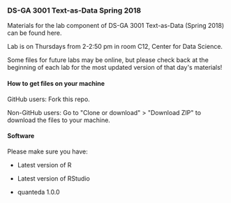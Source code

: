 ### DS-GA 3001 Text-as-Data Spring 2018

Materials for the lab component of DS-GA 3001 Text-as-Data (Spring 2018) can be found here. 

Lab is on Thursdays from 2-2:50 pm in room C12, Center for Data Science.

Some files for future labs may be online, but please check back at the beginning of each lab for the most updated version of that day's materials!

#### How to get files on your machine

GitHub users: Fork this repo.

Non-GitHub users: Go to "Clone or download" > "Download ZIP" to download the files to your machine.

#### Software

Please make sure you have:

- Latest version of R

- Latest version of RStudio

- quanteda 1.0.0
